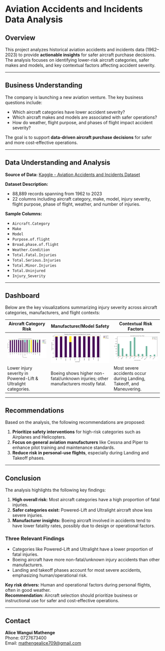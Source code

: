# Aviation Accidents and Incidents Data Analysis

## Overview
This project analyzes historical aviation accidents and incidents data (1962–2023) to provide **actionable insights** for safer aircraft purchase decisions. The analysis focuses on identifying lower-risk aircraft categories, safer makes and models, and key contextual factors affecting accident severity.

---

## Business Understanding
The company is launching a new aviation venture. The key business questions include:

- Which aircraft categories have lower accident severity?
- Which aircraft makes and models are associated with safer operations?
- How do weather, flight purpose, and phases of flight impact accident severity?

The goal is to support **data-driven aircraft purchase decisions** for safer and more cost-effective operations.

---

## Data Understanding and Analysis

**Source of Data:** [Kaggle - Aviation Accidents and Incidents Dataset](https://www.kaggle.com/)  

**Dataset Description:**  
- 88,889 records spanning from 1962 to 2023  
- 22 columns including aircraft category, make, model, injury severity, flight purpose, phase of flight, weather, and number of injuries.  

**Sample Columns:**
- `Aircraft.Category`
- `Make`
- `Model`
- `Purpose.of.flight`
- `Broad.phase.of.flight`
- `Weather.Condition`
- `Total.Fatal.Injuries`
- `Total.Serious.Injuries`
- `Total.Minor.Injuries`
- `Total.Uninjured`
- `Injury_Severity`

---

## Dashboard

Below are the key visualizations summarizing injury severity across aircraft categories, manufacturers, and flight contexts:

| Aircraft Category Risk | Manufacturer/Model Safety | Contextual Risk Factors |
|------------------------|--------------------------|------------------------|
| ![Aircraft Category](visualizations/proportion_injury_severity_by_aircraft.png) | ![Aircraft Make](visualizations/proportion_injury_severity_by_make.png) | ![Flight Phase](visualizations/injury_by_phase.png) |
| Lower injury severity in Powered-Lift & Ultralight categories. | Boeing shows higher non-fatal/unknown injuries; other manufacturers mostly fatal. | Most severe accidents occur during Landing, Takeoff, and Maneuvering. |

---

## Recommendations
Based on the analysis, the following recommendations are proposed:

1. **Prioritize safety interventions** for high-risk categories such as Airplanes and Helicopters.
2. **Focus on general aviation manufacturers** like Cessna and Piper to enhance pilot training and maintenance standards.
3. **Reduce risk in personal-use flights**, especially during Landing and Takeoff phases.

---

## Conclusion
The analysis highlights the following key findings:

1. **High overall risk:** Most aircraft categories have a high proportion of fatal injuries.  
2. **Safer categories exist:** Powered-Lift and Ultralight aircraft show less severe injuries.  
3. **Manufacturer insights:** Boeing aircraft involved in accidents tend to have lower fatality rates, possibly due to design or operational factors.  


### Three Relevant Findings
- Categories like Powered-Lift and Ultralight have a lower proportion of fatal injuries.  
- Boeing aircraft have more non-fatal/unknown injury accidents than other manufacturers.  
- Landing and takeoff phases account for most severe accidents, emphasizing human/operational risk.

**Key risk drivers:** Human and operational factors during personal flights, often in good weather.  
**Recommendation:** Aircraft selection should prioritize business or instructional use for safer and cost-effective operations.

---

## Contact
**Alice Wangui Mathenge**  
Phone: 0727673400  
Email: mathengealice709@gmail.com
